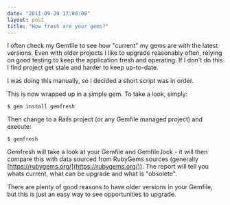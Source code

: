 ```yaml
---
date: "2011-09-29 17:00:08"
layout: post
title: "How fresh are your gems?"
---
```


I often check my Gemfile to see how "current" my gems are with the latest versions. Even with older projects I like to upgrade reasonably often, relying on good testing to keep the application fresh and operating. If I don't do this I find project get stale and harder to keep up-to-date.

I was doing this manually, so I decided a short script was in order.

This is now wrapped up in a simple gem. To take a look, simply:

    $ gem install gemfresh

Then change to a Rails project (or any Gemfile managed project) and execute:

    $ gemfresh

Gemfresh will take a look at your Gemfile and Gemfile.lock - it will then compare this with data sourced from RubyGems sources (generally [https://rubygems.org/](https://rubygems.org/)). The report will tell you whats current, what can be upgrade and what is "obsolete".

There are plenty of good reasons to have older versions in your Gemfile, but this is just an easy way to see opportunities to upgrade.
